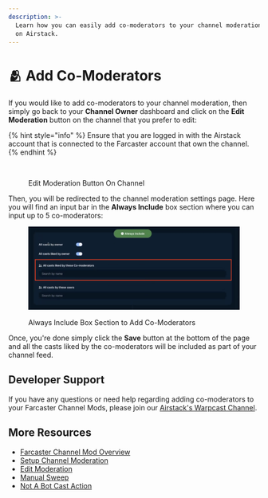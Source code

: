 ```yaml
---
description: >-
  Learn how you can easily add co-moderators to your channel moderation settings
  on Airstack.
---
```


# 🫂 Add Co-Moderators

If you would like to add co-moderators to your channel moderation, then simply go back to your **Channel Owner** dashboard and click on the **Edit Moderation** button on the channel that you prefer to edit:

{% hint style="info" %}
Ensure that you are logged in with the Airstack account that is connected to the Farcaster account that own the channel.
{% endhint %}

<figure><img src="../../.gitbook/assets/Screenshot 2024-05-30 at 11.02.28 AM copy.png" alt=""><figcaption><p>Edit Moderation Button On Channel</p></figcaption></figure>

Then, you will be redirected to the channel moderation settings page. Here you will find an input bar in the **Always Include** box section where you can input up to 5 co-moderators:

<figure><img src="../../.gitbook/assets/Screenshot 2024-06-06 at 18.59.04 copy 2.png" alt=""><figcaption><p>Always Include Box Section to Add Co-Moderators</p></figcaption></figure>

Once, you're done simply click the **Save** button at the bottom of the page and all the casts liked by the co-moderators will be included as part of your channel feed.

## Developer Support

If you have any questions or need help regarding adding co-moderators to your Farcaster Channel Mods, please join our [Airstack's Warpcast Channel](https://warpcast.com/\~/channel/airstack).

## More Resources

* [Farcaster Channel Mod Overview](overview.md)
* [Setup Channel Moderation](setup-channel-moderation.md)
* [Edit Moderation](edit-moderation.md)
* [Manual Sweep](manual-sweep.md)
* [Not A Bot Cast Action](not-a-bot-cast-action.md)
